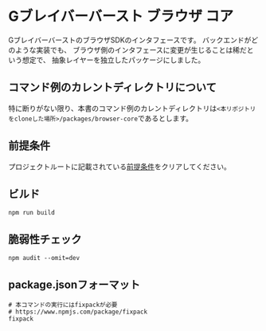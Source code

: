 # Gブレイバーバースト ブラウザ コア

GブレイバーバーストのブラウザSDKのインタフェースです。
バックエンドがどのような実装でも、
ブラウザ側のインタフェースに変更が生じることは稀だという想定で、
抽象レイヤーを独立したパッケージにしました。

## コマンド例のカレントディレクトリについて
特に断りがない限り、本書のコマンド例のカレントディレクトリは```<本リポジトリをcloneした場所>/packages/browser-core```であるとします。

## 前提条件
プロジェクトルートに記載されている[前提条件](../../Readme.md#pre-required)をクリアしてください。

## ビルド
```shell
npm run build
```

## 脆弱性チェック
```shell
npm audit --omit=dev
```

## package.jsonフォーマット
```shell
# 本コマンドの実行にはfixpackが必要
# https://www.npmjs.com/package/fixpack
fixpack
``` 
